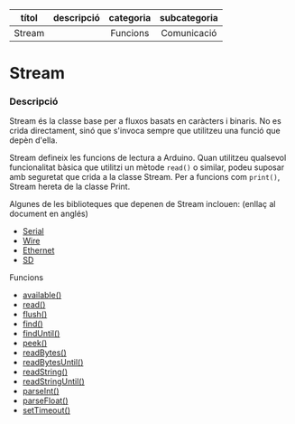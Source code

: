 
| títol | descripció   | categoria  | subcategoria        |
| :---: | :----------: | :--------: | :-----------------: |
| Stream | | Funcions | Comunicació |

# Stream

### Descripció

Stream és la classe base per a fluxos basats en caràcters i binaris. No es crida directament, sinó que s'invoca sempre que utilitzeu una funció que depèn d'ella.

Stream defineix les funcions de lectura a Arduino. Quan utilitzeu qualsevol funcionalitat bàsica que utilitzi un mètode `read()` o similar, podeu suposar amb seguretat que crida a la classe Stream. Per a funcions com `print()`, Stream hereta de la classe Print.

Algunes de les biblioteques que depenen de Stream inclouen: (enllaç al document en anglés)

- [Serial](https://www.arduino.cc/reference/en/language/functions/communication/serial)
- [Wire](https://www.arduino.cc/en/Reference/Wire)
- [Ethernet](https://www.arduino.cc/en/Reference/Ethernet)
- [SD](https://www.arduino.cc/en/Reference/SD)

Funcions

- [available()](./Stream/Stream.available().md)
- [read()](./Stream/Stream.read().md)
- [flush()](./Stream/Stream.flush().md)
- [find()](./Stream/Stream.find().md)
- [findUntil()](./Stream/Stream.findUntil().md)
- [peek()](./Stream/Stream.peek().md)
- [readBytes()](./Stream/Stream.readBytes().md)
- [readBytesUntil()](./Stream/Stream.readBytesUntil().md)
- [readString()](./Stream/Stream.readString().md)
- [readStringUntil()](./Stream/Stream.readStringUntil().md)
- [parseInt()](./Stream/Stream.parseInt().md)
- [parseFloat()](./Stream/Stream.parseFloat().md)
- [setTimeout()](./Stream/Stream.setTimeout().md)
